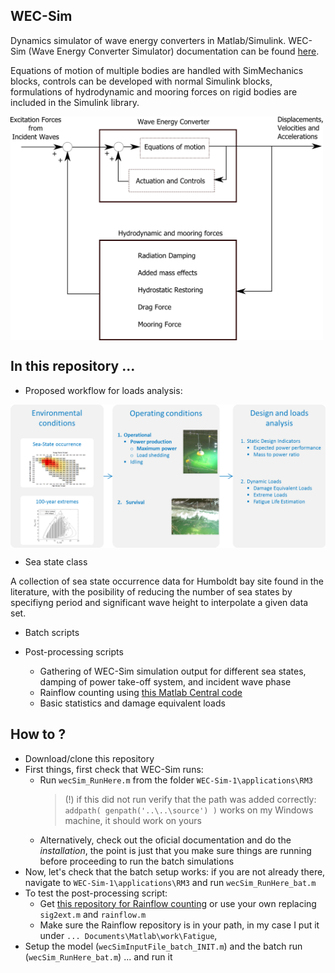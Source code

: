 ## WEC-Sim
Dynamics simulator of wave energy converters in Matlab/Simulink. WEC-Sim (Wave Energy Converter Simulator) documentation can be found [here](http://wec-sim.github.io/WEC-Sim).

Equations of motion of multiple bodies are handled with SimMechanics blocks, controls can be developed with normal Simulink blocks, formulations of hydrodynamic and mooring forces on rigid bodies are included in the Simulink library. 

<a href="https://raw.githubusercontent.com/brauliobarahona/WEC-Sim-1/master/wecsim_smaller.png"><img src="https://raw.githubusercontent.com/brauliobarahona/WEC-Sim-1/master/wecsim_smaller.png" align="center" width="500"></a>


## In this repository ...
+ Proposed workflow for loads analysis:

<a href='https://raw.githubusercontent.com/brauliobarahona/WEC-Sim-1/master/loads_analysis_workflow.png'><img src="https://raw.githubusercontent.com/brauliobarahona/WEC-Sim-1/master/loads_analysis_workflow.png" align="center" width="550"></a>

+ Sea state class

A collection of sea state occurrence data for Humboldt bay site found in the literature, with the posibility of reducing the number of sea states by specifiyng period and significant wave height to interpolate a given data set.

+ Batch scripts
  
+ Post-processing scripts
  + Gathering of WEC-Sim simulation output for different sea states, damping of power take-off system, and incident wave phase
  + Rainflow counting using [this Matlab Central code](http://www.mathworks.com/matlabcentral/fileexchange/3026-rainflow-counting-algorithm)
  + Basic statistics and damage equivalent loads

## How to ?
+ Download/clone this repository
+ First things, first check that WEC-Sim runs:
  + Run `wecSim_RunHere.m` from the folder `WEC-Sim-1\applications\RM3`
    > (!) if this did not run verify that the path was added correctly: `addpath( genpath('..\..\source') )` works on my Windows machine, it should work on yours
  + Alternatively, check out the oficial documentation and do the *installation*, the point is just that you make sure things are running before proceeding to run the batch simulations
+ Now, let's check that the batch setup works: if you are not already there, navigate to `WEC-Sim-1\applications\RM3` and run `wecSim_RunHere_bat.m`
+ To test the post-processing script:
  + Get [this repository for Rainflow counting](http://www.mathworks.com/matlabcentral/fileexchange/3026-rainflow-counting-algorithm) or use your own replacing `sig2ext.m` and `rainflow.m`
  + Make sure the Rainflow repository is in your path, in my case I put it under `... Documents\Matlab\work\Fatigue`, 
+ Setup the model (`wecSimInputFile_batch_INIT.m`) and the batch run (`wecSim_RunHere_bat.m`) ... and run it


  
  
